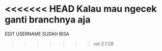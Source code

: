 <<<<<<< HEAD
Kalau mau ngecek ganti branchnya aja
=======
EDIT USERNAME SUDAH BISA
>>>>>>> ver.2.1.28
